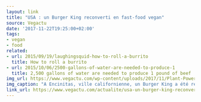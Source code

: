 ```yaml
---
layout: link
title: "USA : un Burger King reconverti en fast-food vegan"
source: Vegactu
date: '2017-11-22T19:25:00+02:00'
tags:
- vegan
- food
related:
- url: 2015/09/19/laughingsquid-how-to-roll-a-burrito
  title: How to roll a burrito
- url: 2015/10/06/2500-gallons-of-water-are-needed-to-produce-1
  title: 2,500 gallons of water are needed to produce 1 pound of beef
img_url: https://www.vegactu.com/wp-content/uploads/2017/11/Plant-Power-Fast-Food.jpg
img_caption: "A Encinitas, ville californienne, un Burger King a été repris par une autre enseigne qui continue à servir burgers, frites et milk-shakes. Une seule différence, mais pas des moindres : tout est vegan."
link_url: https://www.vegactu.com/actualite/usa-un-burger-king-reconverti-en-fast-food-vegan-26285/
---
```

